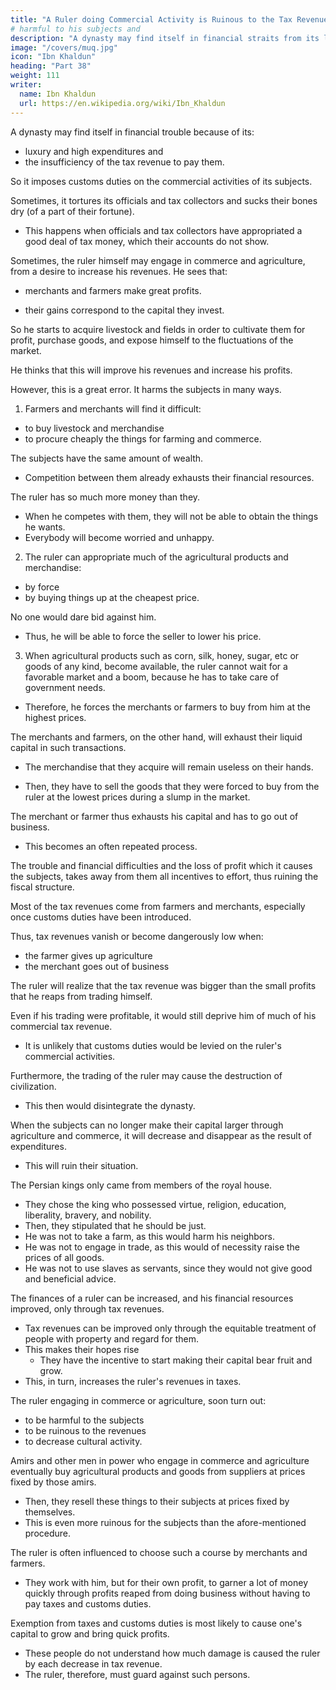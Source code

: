 ```yaml
---
title: "A Ruler doing Commercial Activity is Ruinous to the Tax Revenue"
# harmful to his subjects and
description: "A dynasty may find itself in financial straits from its luxury and expenditures"
image: "/covers/muq.jpg"
icon: "Ibn Khaldun"
heading: "Part 38"
weight: 111
writer:
  name: Ibn Khaldun
  url: https://en.wikipedia.org/wiki/Ibn_Khaldun
---
```



A dynasty may find itself in financial trouble because of its:
- luxury and high expenditures and
- the insufficiency of the tax revenue to pay them.

So it imposes customs duties on the commercial activities of its subjects.

Sometimes, it tortures its officials and tax collectors and sucks their bones dry (of a part of their fortune).
- This happens when officials and tax collectors have appropriated a good deal of tax money, which their accounts do not show.

Sometimes, the ruler himself may engage in commerce and agriculture, from a desire to increase his revenues. He sees that:
- merchants and farmers make great profits.
 <!-- and have plenty of property. -->
- their gains correspond to the capital they invest.

So he starts to acquire livestock and fields in order to cultivate them for profit, purchase goods, and expose himself to the fluctuations of the market.

He thinks that this will improve his revenues and increase his profits.

However, this is a great error. It harms the subjects in many ways.

1. Farmers and merchants will find it difficult:
- to buy livestock and merchandise
- to procure cheaply the things for farming and commerce. 

The subjects have the same amount of wealth.
- Competition between them already exhausts their financial resources.

The ruler has so much more money than they.
- When he competes with them, they will not be able to obtain the things he wants. 
- Everybody will become worried and unhappy.

2. The ruler can appropriate much of the agricultural products and merchandise:
- by force
- by buying things up at the cheapest price. 

No one would dare bid against him. 
- Thus, he will be able to force the seller to lower his price.


3. When agricultural products such as corn, silk, honey, sugar, etc or goods of any kind, become available, the ruler cannot wait for a favorable market and a boom, because he has to take care of government needs.
- Therefore, he forces the merchants or farmers to buy from him at the highest prices. 

The merchants and farmers, on the other hand, will exhaust their liquid capital in such transactions. 
- The merchandise that they acquire will remain useless on their hands.
<!-- They themselves will no longer be able to trade, which is what enables them to earn something and make their living. Often, they need money.  -->
- Then, they have to sell the goods that they were forced to buy from the ruler at the lowest prices during a slump in the market. 

<!-- Often,  has to do the same thing over again.  -->


The merchant or farmer thus exhausts his capital and has to go out of business.
- This becomes an often repeated process.

The trouble and financial difficulties and the loss of profit which it causes the subjects, takes away from them all incentives to effort, thus ruining the fiscal structure. 

Most of the tax revenues come from farmers and merchants, especially once customs duties have been introduced.
 <!-- and the tax revenue has been augmented by means of them. -->

Thus, tax revenues vanish or become dangerously low when:
- the farmer gives up agriculture
- the merchant goes out of business

The ruler will realize that the tax revenue was bigger than the small profits that he reaps from trading himself.
<!-- , he would find the latter negligible in comparison with the former.  -->

Even if his trading were profitable, it would still deprive him of much of his commercial tax revenue.
 <!-- from taxes, so far as commerce is concerned. -->
- It is unlikely that customs duties would be levied on the ruler's commercial activities. 

<!-- - If, however, the same deals were made by others, the customs duties levied in connection with them would be included in the tax total. -->

Furthermore, the trading of the ruler may cause the destruction of civilization.
- This then would disintegrate the dynasty. 

When the subjects can no longer make their capital larger through agriculture and commerce, it will decrease and disappear as the result of expenditures. 
- This will ruin their situation.

The Persian kings only came from members of the royal house.
- They chose the king who possessed virtue, religion, education, liberality, bravery, and nobility. 
- Then, they stipulated that he should be just. 
- He was not to take a farm, as this would harm his neighbors. 
- He was not to engage in trade, as this would of necessity raise the prices of all goods.
- He was not to use slaves as servants, since they would not give good and beneficial advice.

The finances of a ruler can be increased, and his financial resources improved, only through tax revenues.
- Tax revenues can be improved only through the equitable treatment of people with property and regard for them.
- This makes their hopes rise
  - They have the incentive to start making their capital bear fruit and grow. 
- This, in turn, increases the ruler's revenues in taxes.

The ruler engaging in commerce or agriculture, soon turn out:
- to be harmful to the subjects
- to be ruinous to the revenues
- to decrease cultural activity.

Amirs and other men in power who engage in commerce and agriculture eventually buy agricultural products and goods from suppliers at prices fixed by those amirs.
- Then, they resell these things to their subjects at prices fixed by themselves. 
- This is even more ruinous for the subjects than the afore-mentioned procedure. 

The ruler is often influenced to choose such a course by merchants and farmers. 
- They work with him, but for their own profit, to garner a lot of money quickly through profits reaped from doing business without having to pay taxes and customs duties. 

Exemption from taxes and customs duties is most likely to cause one's capital to grow and bring quick profits. 
- These people do not understand how much damage is caused the ruler by each decrease in tax revenue. 
- The ruler, therefore, must guard against such persons.

<!-- May God inspire us to choose the right course for ourselves, and may He make us profit from our beneficial actions. There is no Lord except Him.
 -->
